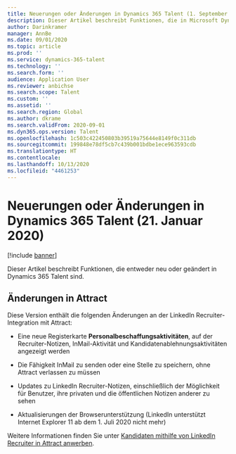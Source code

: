 ```yaml
---
title: Neuerungen oder Änderungen in Dynamics 365 Talent (1. September 2020)
description: Dieser Artikel beschreibt Funktionen, die in Microsoft Dynamics 365 Talent neu oder geändert wurden.
author: Darinkramer
manager: AnnBe
ms.date: 09/01/2020
ms.topic: article
ms.prod: ''
ms.service: dynamics-365-talent
ms.technology: ''
ms.search.form: ''
audience: Application User
ms.reviewer: anbichse
ms.search.scope: Talent
ms.custom: ''
ms.assetid: ''
ms.search.region: Global
ms.author: dkrame
ms.search.validFrom: 2020-09-01
ms.dyn365.ops.version: Talent
ms.openlocfilehash: 1c503c422450803b39519a75644e8149f0c311db
ms.sourcegitcommit: 199848e78df5cb7c439b001bdbe1ece963593cdb
ms.translationtype: HT
ms.contentlocale: 
ms.lasthandoff: 10/13/2020
ms.locfileid: "4461253"
---
```

# <a name="whats-new-or-changed-in-dynamics-365-talent-january-21-2020"></a>Neuerungen oder Änderungen in Dynamics 365 Talent (21. Januar 2020)

[!include [banner](includes/banner.md)]

Dieser Artikel beschreibt Funktionen, die entweder neu oder geändert in Dynamics 365 Talent sind.

## <a name="changes-in-attract"></a>Änderungen in Attract

Diese Version enthält die folgenden Änderungen an der LinkedIn Recruiter-Integration mit Attract:

- Eine neue Registerkarte **Personalbeschaffungsaktivitäten**, auf der Recruiter-Notizen, InMail-Aktivität und Kandidatenablehnungsaktivitäten angezeigt werden

- Die Fähigkeit InMail zu senden oder eine Stelle zu speichern, ohne Attract verlassen zu müssen

- Updates zu LinkedIn Recruiter-Notizen, einschließlich der Möglichkeit für Benutzer, ihre privaten und die öffentlichen Notizen anderer zu sehen

- Aktualisierungen der Browserunterstützung (LinkedIn unterstützt Internet Explorer 11 ab dem 1. Juli 2020 nicht mehr)

Weitere Informationen finden Sie unter [Kandidaten mithilfe von LinkedIn Recruiter in Attract anwerben](attract-linkedin-recruiter.md).